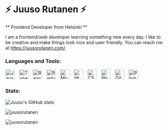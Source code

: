 # ⚡ Juuso Rutanen ⚡


** Frontend Developer from Helsinki **

I am a frontend/web developer learning something new every day. I like to be creative and make things look nice and user-friendly.
You can reach me at https://juusorutanen.com/.


<h3 align="left">Languages and Tools:</h3>
<img align="left" alt="JavaScript" width="30px" style="padding-right:10px;" src="https://cdn.jsdelivr.net/gh/devicons/devicon/icons/javascript/javascript-original.svg" />
<img align="left" alt="TypeScript" width="30px" style="padding-right:10px;" src="https://cdn.jsdelivr.net/gh/devicons/devicon/icons/typescript/typescript-original.svg" />
<img align="left" alt="React" width="30px" style="padding-right:10px;" src="https://cdn.jsdelivr.net/gh/devicons/devicon/icons/react/react-original.svg" />
<img align="left" alt="Redux" width="30px" style="padding-right:10px;" src="https://cdn.jsdelivr.net/gh/devicons/devicon/icons/redux/redux-original.svg" />
<img align="left" alt="Mongodb" width="30px" style="padding-right:10px;" src="https://cdn.jsdelivr.net/gh/devicons/devicon/icons/mongodb/mongodb-original.svg" />
<img align="left" alt="Html" width="30px" style="padding-right:10px;" src="https://cdn.jsdelivr.net/gh/devicons/devicon/icons/html5/html5-original.svg" />
<img align="left" alt="CSS" width="30px" style="padding-right:10px;" src="https://cdn.jsdelivr.net/gh/devicons/devicon/icons/css3/css3-original.svg" />
<img align="left" alt="Nodejs" width="30px" style="padding-right:10px;" src="https://cdn.jsdelivr.net/gh/devicons/devicon/icons/nodejs/nodejs-original.svg" />
<img align="left" alt="Git" width="30px" style="padding-right:10px;" src="https://cdn.jsdelivr.net/gh/devicons/devicon/icons/git/git-original.svg" />
<img align="left" alt="Photoshop" width="30px" style="padding-right:10px;" src="https://cdn.jsdelivr.net/gh/devicons/devicon/icons/photoshop/photoshop-plain.svg" />

<br/>
<br/>

<h3 align="left">Stats:</h3>



![Juuso's GitHub stats](https://github-readme-stats.vercel.app/api?username=juusorutanen&show_icons=true&theme=merko)
<p><img align="center" src="https://github-readme-stats.vercel.app/api/top-langs?username=juusorutanen&show_icons=true&theme=merko&locale=en&layout=compact" alt="juusorutanen" /></p>

<p><img align="center" src="https://github-readme-streak-stats.herokuapp.com/?user=juusorutanen&theme=dark" alt="juusorutanen" /></p>




